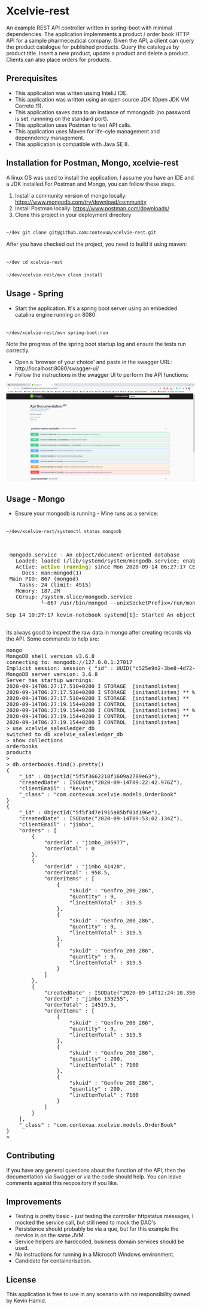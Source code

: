 # Xcelvie-rest

An example REST API controller written in spring-boot with minimal dependencies. The application implemments a product / order book HTTP API for a sample pharmeceutical company. Given the API, a client can query the product catalogue for published products. Query the catalogue by product title. Insert a new product, update a product and delete a product.
Clients can also place orders for products.

## Prerequisites

* This application was writen ussing InteliJ IDE.
* This application was written using an open source JDK (Open JDK VM Correto 11).
* This application saves data to an instance of mmongodb (no password is set, runnning on the standard port).
* This application uses Postman to test API calls.
* This application uses Maven for life-cyle management and depenndency management.
* This appliication is compatible with Java SE 8.

## Installation for Postman, Mongo, xcelvie-rest

A linux OS was used to install the application. I assume you have an IDE and a JDK installed.For Postman and Mongo, you can follow these steps. 

1. Install a community version of mongo locally: https://www.mongodb.com/try/download/community
2. Install Postman locally: https://www.postman.com/downloads/ 
3. Clone this project in your deployment directory

```bash

~/dev git clone git@github.com:contexua/xcelvie-rest.git

```

After you have checked out the project, you need to build it using maven:

```bash

~/dev cd xcelvie-rest

~/dev/xcelvie-rest/mvn clean install

```


## Usage - Spring



* Start the application. It's a spring boot server using an embedded catalina engine running on 8080:

```bash

~/dev/xcelvie-rest/mvn spring-boot:run

```
Note the progress of the spring boot startup log and ensure the tests run correctly.

* Open a 'browser of your choice' and paste in the swagger URL: http://localhost:8080/swagger-ui/
* Follow the instructions in the swagger UI to perform the API functions:


![an image of swagger used to acccess the API for xcelvie-rest by kevin hamid.](https://github.com/contexua/xcelvie-rest/blob/master/docs/swagger-image.png)


## Usage - Mongo

* Ensure your mongodb is running - Mine runs as a service:

```bash

~/dev/xcelvie-rest/systemctl status mongodb

```

<pre> 

 mongodb.service - An object/document-oriented database
   Loaded: loaded (/lib/systemd/system/mongodb.service; enabled; vendor preset: enabled)
   Active: <font color="#859900"><b>active (running)</b></font> since Mon 2020-09-14 06:27:17 CEST; 1h 11min ago
     Docs: man:mongod(1)
 Main PID: 867 (mongod)
    Tasks: 24 (limit: 4915)
   Memory: 187.2M
   CGroup: /system.slice/mongodb.service
           └─867 /usr/bin/mongod --unixSocketPrefix=/run/mongodb --config /etc/mongodb.conf

Sep 14 10:27:17 kevin-notebook systemd[1]: Started An object/document-oriented database.

</pre>


Its always good to inspect the raw data in mongo after creating records via the API. Some commands to help are:

<pre>mongo
MongoDB shell version v3.6.8
connecting to: mongodb://127.0.0.1:27017
Implicit session: session { &quot;id&quot; : UUID(&quot;c525e9d2-3be8-4d72-a812-b26f5342594f&quot;) }
MongoDB server version: 3.6.8
Server has startup warnings: 
2020-09-14T06:27:17.510+0200 I STORAGE  [initandlisten] 
2020-09-14T06:27:17.510+0200 I STORAGE  [initandlisten] ** WARNING: Using the XFS filesystem is strongly recommended with the WiredTiger storage engine
2020-09-14T06:27:17.510+0200 I STORAGE  [initandlisten] **          See http://dochub.mongodb.org/core/prodnotes-filesystem
2020-09-14T06:27:19.154+0200 I CONTROL  [initandlisten] 
2020-09-14T06:27:19.154+0200 I CONTROL  [initandlisten] ** WARNING: Access control is not enabled for the database.
2020-09-14T06:27:19.154+0200 I CONTROL  [initandlisten] **          Read and write access to data and configuration is unrestricted.
2020-09-14T06:27:19.154+0200 I CONTROL  [initandlisten] 
&gt; use xcelvie_salesledger_db
switched to db xcelvie_salesledger_db
&gt; show collections
orderbooks
products
&gt; 
&gt; db.orderbooks.find().pretty()
{
	&quot;_id&quot; : ObjectId(&quot;5f5f3662218f1609a2789e63&quot;),
	&quot;createdDate&quot; : ISODate(&quot;2020-09-14T09:22:42.976Z&quot;),
	&quot;clientEmail&quot; : &quot;kevin&quot;,
	&quot;_class&quot; : &quot;com.contexua.xcelvie.models.OrderBook&quot;
}
{
	&quot;_id&quot; : ObjectId(&quot;5f5f3d7e1915a85bf01d196e&quot;),
	&quot;createdDate&quot; : ISODate(&quot;2020-09-14T09:53:02.134Z&quot;),
	&quot;clientEmail&quot; : &quot;jimbo&quot;,
	&quot;orders&quot; : [
		{
			&quot;orderId&quot; : &quot;jimbo_205977&quot;,
			&quot;orderTotal&quot; : 0
		},
		{
			&quot;orderId&quot; : &quot;jimbo_41428&quot;,
			&quot;orderTotal&quot; : 958.5,
			&quot;orderItems&quot; : [
				{
					&quot;skuid&quot; : &quot;Genfro_200_286&quot;,
					&quot;quantity&quot; : 9,
					&quot;lineItemTotal&quot; : 319.5
				},
				{
					&quot;skuid&quot; : &quot;Genfro_200_286&quot;,
					&quot;quantity&quot; : 9,
					&quot;lineItemTotal&quot; : 319.5
				},
				{
					&quot;skuid&quot; : &quot;Genfro_200_286&quot;,
					&quot;quantity&quot; : 9,
					&quot;lineItemTotal&quot; : 319.5
				}
			]
		},
		{
			&quot;createdDate&quot; : ISODate(&quot;2020-09-14T12:24:10.356Z&quot;),
			&quot;orderId&quot; : &quot;jimbo_159255&quot;,
			&quot;orderTotal&quot; : 14519.5,
			&quot;orderItems&quot; : [
				{
					&quot;skuid&quot; : &quot;Genfro_200_286&quot;,
					&quot;quantity&quot; : 9,
					&quot;lineItemTotal&quot; : 319.5
				},
				{
					&quot;skuid&quot; : &quot;Genfro_200_286&quot;,
					&quot;quantity&quot; : 200,
					&quot;lineItemTotal&quot; : 7100
				},
				{
					&quot;skuid&quot; : &quot;Genfro_200_286&quot;,
					&quot;quantity&quot; : 200,
					&quot;lineItemTotal&quot; : 7100
				}
			]
		}
	],
	&quot;_class&quot; : &quot;com.contexua.xcelvie.models.OrderBook&quot;
}
&gt; 
</pre>


## Contributing

If you have any general questions about the function of the API, then the documentation via Swagger or via the code should help. You can leave comments against this reopository if you like.

## Improvements

* Testing is pretty basic - just testing the controller httpstatus messages, I mocked the service call, but still need to mock the DAO's
* Persistence should probably be via a que, but for this example the service is on the same JVM.
* Service helpers are hardcoded, business domain services should be used.
* No instructions for running in a Microsoft Windows environment.
* Candidate for containerisation.

## License
This application is free to use in any scenario with no responsibility owned by Kevin Hamid.
